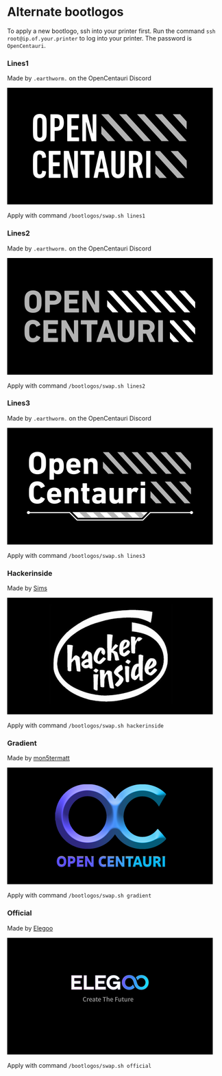 # Alternate bootlogos

To apply a new bootlogo, ssh into your printer first. Run the command `ssh root@ip.of.your.printer` to log into your printer. The password is `OpenCentauri`.

### Lines1

Made by `.earthworm.` on the OpenCentauri Discord

![lines1](./bootlogos/lines1.bmp)

Apply with command `/bootlogos/swap.sh lines1`

### Lines2

Made by `.earthworm.` on the OpenCentauri Discord

![lines2](./bootlogos/lines2.bmp)

Apply with command `/bootlogos/swap.sh lines2`

### Lines3

Made by `.earthworm.` on the OpenCentauri Discord

![lines3](./bootlogos/lines3.bmp)

Apply with command `/bootlogos/swap.sh lines3`

### Hackerinside

Made by [Sims](https://github.com/suchmememanyskill/)

![hackerinside](./bootlogos/hackerinside.bmp)

Apply with command `/bootlogos/swap.sh hackerinside`

### Gradient

Made by [mon5termatt](https://github.com/mon5termatt)

![graident](./bootlogos/gradient.bmp)

Apply with command `/bootlogos/swap.sh gradient`

### Official

Made by [Elegoo](https://github.com/elegooofficial)

![official](./bootlogos/official.bmp)

Apply with command `/bootlogos/swap.sh official`